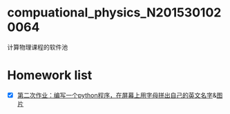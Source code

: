 # compuational_physics_N2015301020064
计算物理课程的软件池
# Homework list        
 - [x] [第二次作业：编写一个python程序，在屏幕上用字母拼出自己的英文名字](https://github.com/houxudong1997/compuational_physics_N2015301020064/blob/master/name.py)&[图片](https://github.com/houxudong1997/compuational_physics_N2015301020064/blob/master/Name.png?raw=true)

